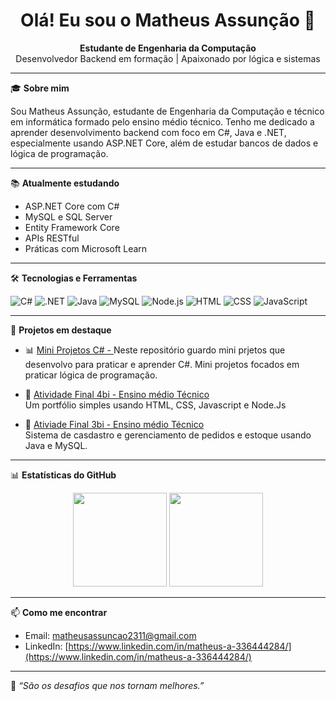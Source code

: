 <h1 align="center">Olá! Eu sou o Matheus Assunção 👋</h1>

<p align="center">
  <strong>Estudante de Engenharia da Computação</strong><br/>
  Desenvolvedor Backend em formação | Apaixonado por lógica e sistemas
</p>

---

🎓 **Sobre mim**

Sou Matheus Assunção, estudante de Engenharia da Computação e técnico em informática formado pelo ensino médio técnico. Tenho me dedicado a aprender desenvolvimento backend com foco em C#, Java e .NET, especialmente usando ASP.NET Core, além de estudar bancos de dados e lógica de programação.

---

📚 **Atualmente estudando**

- ASP.NET Core com C#
- MySQL e SQL Server
- Entity Framework Core
- APIs RESTful
- Práticas com Microsoft Learn

---

🛠 **Tecnologias e Ferramentas**

![C#](https://img.shields.io/badge/C%23-239120?style=for-the-badge&logo=c-sharp&logoColor=white)
![.NET](https://img.shields.io/badge/.NET-512BD4?style=for-the-badge&logo=dotnet&logoColor=white)
![Java](https://img.shields.io/badge/Java-ED8B00?style=for-the-badge&logo=java&logoColor=white)
![MySQL](https://img.shields.io/badge/MySQL-005C84?style=for-the-badge&logo=mysql&logoColor=white)
![Node.js](https://img.shields.io/badge/Node.js-339933?style=for-the-badge&logo=nodedotjs&logoColor=white)
![HTML](https://img.shields.io/badge/HTML5-E34F26?style=for-the-badge&logo=html5&logoColor=white)
![CSS](https://img.shields.io/badge/CSS3-1572B6?style=for-the-badge&logo=css3&logoColor=white)
![JavaScript](https://img.shields.io/badge/JavaScript-F7DF1E?style=for-the-badge&logo=javascript&logoColor=black)

---

🚀 **Projetos em destaque**

- 📊 [Mini Projetos C# - ](https://github.com/Matheus-Assuncao/CSharpEstudos)
  Neste repositório guardo mini prjetos que desenvolvo para praticar e aprender C#. Mini projetos focados em praticar lógica de programação. 

- 🧩 [Atividade Final 4bi - Ensino médio Técnico ](https://github.com/Matheus-Assuncao/final4bi)  
  Um portfólio simples usando HTML, CSS, Javascript e Node.Js

- 📘 [Ativiade Final 3bi - Ensino médio Técnico ](https://github.com/Matheus-Assuncao/Final3bi)  
   Sistema de casdastro e gerenciamento de pedidos e estoque usando Java e MySQL.

---

📊 **Estatísticas do GitHub**

<div align="center">
  <img height="150em" src="https://github-readme-stats.vercel.app/api?username=Matheus-Assuncao&show_icons=true&theme=radical"/>
  <img height="150em" src="https://github-readme-stats.vercel.app/api/top-langs/?username=Matheus-Assuncao&layout=compact&theme=radical"/>
</div>

---

📫 **Como me encontrar**

- Email: matheusassuncao2311@gmail.com
- LinkedIn: [https://www.linkedin.com/in/matheus-a-336444284/](https://www.linkedin.com/in/matheus-a-336444284/)

---

🧠 *“São os desafios que nos tornam melhores.”*
